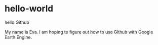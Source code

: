 # hello-world
hello Github

My name is Eva. I am hoping to figure out how to use Github with Google Earth Engine.
